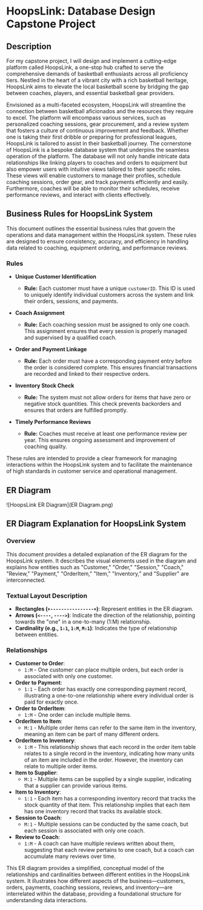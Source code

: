# HoopsLink: Database Design Capstone Project

## Description

For my capstone project, I will design and implement a cutting-edge platform called HoopsLink, a one-stop hub crafted to serve the comprehensive demands of basketball enthusiasts across all proficiency tiers. Nestled in the heart of a vibrant city with a rich basketball heritage, HoopsLink aims to elevate the local basketball scene by bridging the gap between coaches, players, and essential basketball gear providers.

Envisioned as a multi-faceted ecosystem, HoopsLink will streamline the connection between basketball aficionados and the resources they require to excel. The platform will encompass various services, such as personalized coaching sessions, gear procurement, and a review system that fosters a culture of continuous improvement and feedback. Whether one is taking their first dribble or preparing for professional leagues, HoopsLink is tailored to assist in their basketball journey. The cornerstone of HoopsLink is a bespoke database system that underpins the seamless operation of the platform. The database will not only handle intricate data relationships like linking players to coaches and orders to equipment but also empower users with intuitive views tailored to their specific roles. These views will enable customers to manage their profiles, schedule coaching sessions, order gear, and track payments efficiently and easily. Furthermore, coaches will be able to monitor their schedules, receive performance reviews, and interact with clients effectively.

## Business Rules for HoopsLink System

This document outlines the essential business rules that govern the operations and data management within the HoopsLink system. These rules are designed to ensure consistency, accuracy, and efficiency in handling data related to coaching, equipment ordering, and performance reviews.

### Rules

- **Unique Customer Identification**
  - **Rule:** Each customer must have a unique `customerID`. This ID is used to uniquely identify individual customers across the system and link their orders, sessions, and payments.

- **Coach Assignment**
  - **Rule:** Each coaching session must be assigned to only one coach. This assignment ensures that every session is properly managed and supervised by a qualified coach.

- **Order and Payment Linkage**
  - **Rule:** Each order must have a corresponding payment entry before the order is considered complete. This ensures financial transactions are recorded and linked to their respective orders.

- **Inventory Stock Check**
  - **Rule:** The system must not allow orders for items that have zero or negative stock quantities. This check prevents backorders and ensures that orders are fulfilled promptly.

- **Timely Performance Reviews**
  - **Rule:** Coaches must receive at least one performance review per year. This ensures ongoing assessment and improvement of coaching quality.

These rules are intended to provide a clear framework for managing interactions within the HoopsLink system and to facilitate the maintenance of high standards in customer service and operational management.

## ER Diagram

![HoopsLink ER Diagram](ER Diagram.png)

## ER Diagram Explanation for HoopsLink System

### Overview
This document provides a detailed explanation of the ER diagram for the HoopsLink system. It describes the visual elements used in the diagram and explains how entities such as "Customer," "Order," "Session," "Coach," "Review," "Payment," "OrderItem," "Item," "Inventory," and "Supplier" are interconnected.

### Textual Layout Description
- **Rectangles (`+----------------+`)**: Represent entities in the ER diagram.
- **Arrows (`<----`, `---->`)**: Indicate the direction of the relationship, pointing towards the "one" in a one-to-many (1:M) relationship.
- **Cardinality (e.g., `1:1`, `1:M`, `M:1`)**: Indicates the type of relationship between entities.

### Relationships
- **Customer to Order**:
  - `1:M` - One customer can place multiple orders, but each order is associated with only one customer.
- **Order to Payment**:
  - `1:1` - Each order has exactly one corresponding payment record, illustrating a one-to-one relationship where every individual order is paid for exactly once.
- **Order to OrderItem**:
  - `1:M` - One order can include multiple items.
- **OrderItem to Item**:
  - `M:1` - Multiple order items can refer to the same item in the inventory, meaning an item can be part of many different orders.
- **OrderItem to Inventory**:
  - `1:M` - This relationship shows that each record in the order item table relates to a single record in the inventory, indicating how many units of an item are included in the order. However, the inventory can relate to multiple order items.
- **Item to Supplier**:
  - `M:1` - Multiple items can be supplied by a single supplier, indicating that a supplier can provide various items.
- **Item to Inventory**:
  - `1:1` - Each item has a corresponding inventory record that tracks the stock quantity of that item. This relationship implies that each item has one inventory record that tracks its available stock.
- **Session to Coach**:
  - `M:1` - Multiple sessions can be conducted by the same coach, but each session is associated with only one coach.
- **Review to Coach**:
  - `1:M` - A coach can have multiple reviews written about them, suggesting that each review pertains to one coach, but a coach can accumulate many reviews over time.

This ER diagram provides a simplified, conceptual model of the relationships and cardinalities between different entities in the HoopsLink system. It illustrates how different aspects of the business—customers, orders, payments, coaching sessions, reviews, and inventory—are interrelated within the database, providing a foundational structure for understanding data interactions.

